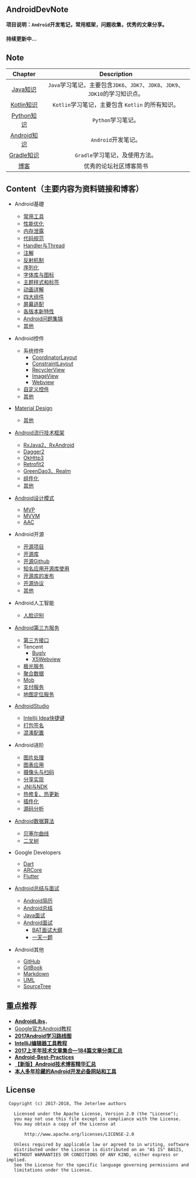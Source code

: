 ## AndroidDevNote
**项目说明：`Android`开发笔记，常用框架，问题收集，优秀的文章分享。**

#### 持续更新中...


## Note
Chapter|Description
:-----:|:---------:
[Java知识](https://github.com/jeterlee/java-dev-note)|`Java`学习笔记，主要包含`JDK6`、`JDK7`、`JDK8`、`JDK9`、`JDK10`的学习知识点。
[Kotlin知识](https://github.com/jeterlee/kotlin-dev-note)|`Kotlin`学习笔记，主要包含 `Kotlin` 的所有知识。
[Python知识](https://github.com/jeterlee/python-dev-note)|`Python`学习笔记。
[Android知识](https://github.com/jeterlee/android-dev-note)|`Android`开发笔记。
[Gradle知识](https://github.com/jeterlee/gradle-dev-note)|`Gradle`学习笔记，及使用方法。
[博客](blog/blog.md)|优秀的论坛社区博客简书


## Content（主要内容为资料链接和博客）
- Android基礎
    * [常用工具](basis/often-tools.md)
    * [性能优化](basis/optimization.md)
    * [内存泄露](basis/memoryleak.md)
    * [代码规范](basis/standard.md)
    * [Handler与Thread](basis/handler.md)
    * [注解](basis/annotation.md)
    * [反射机制](basis/reflect.md)
    * [序列化](basis/serialization.md)
    * [字体库与图标](basis/ttf.md)
    * [主题样式和标签](basis/res.md)
    * [动画详解](basis/animation.md)
    * [四大组件](basis/components.md)
    * [屏幕适配](basis/screen-adaptation.md)
    * [各版本新特性](basis/version.md)
    * [Android问题集锦](basis/issues.md)
    * [其他](basis/others.md)
    
- Android控件
    * 系统控件
      * [CoordinatorLayout](control/system_control/coordinatorlayout.md)
      * [ConstraintLayout](control/system_control/constraintlayout.md)
      * [RecyclerView](control/system_control/recyclerview.md)
      * [ImageView](control/system_control/imageview.md)
      * [Webview](control/system_control/webview.md)
    * [自定义控件](control/custom-control.md)
    * [其他](control/others.md)
    
- [Material Design](materialdesign/material-design.md)
    * [其他](materialdesign/others.md)
    
- [Android流行技术框架](framework/framework.md)
    * [RxJava2、RxAndroid](framework/rxjava2.md)
    * [Dagger2](framework/dagger2.md)
    * [OkHttp3](framework/okhttp3.md)
    * [Retrofit2](framework/retrofit2.md)
    * [GreenDao3、Realm](framework/database.md)
    * [组件化](framework/component.md)
    * [其他](framework/others.md)

- [Android设计模式](design_mode/dm.md)
    * [MVP](design_mode/mvp.md)
    * [MVVM](design_mode/mvvm.md)
    * [AAC](design_mode/aac.md)

- Android开源
    * [开源项目](open_source/os-project.md)
    * [开源库](open_source/os-lib.md)
    * [开源Github](open_source/os-github.md)
    * [知名应用开源库使用](open_source/os-app.md)
    * [开源库的发布](open_source/os-project-publish.md)
    * [开源协议](open_source/os-protocol.md)
    * [其他](open_source/others.md)

- Android人工智能
    * [人脸识别](artificial_intelligence/face-identification.md)

- [Android第三方服务](third-party_service/third-party_service.md)
    * [第三方接口](third-party_service/api.md)
    * Tencent
      * [Bugly](third-party_service/tencent/bugly.md)
      * [X5Webview](third-party_service/tencent/x5webview.md)
    * [极光服务](third-party_service/jiguang.md)
    * [聚合数据](third-party_service/juhe.md)
    * [Mob](third-party_service/mob.md)
    * [支付服务](third-party_service/pay.md)
    * [地图定位服务](third-party_service/map-location.md)

- [AndroidStudio](androidstudio/as.md)
    * [Intellij Idea快捷键](androidstudio/shortcuts.md)
    * [打包签名](androidstudio/signature.md)
    * [混淆配置](androidstudio/proguard.md)

- Android进阶
    * [图片处理](advance/picture.md)
    * [图表应用](advance/chat.md)
    * [摄像头与扫码](advance/camera_scan.md)
    * [分享实现](advance/share.md)
    * [JNI与NDK](advance/jni.md)
    * [热修复、热更新](advance/hotfix.md)
    * [插件化](advance/pluggable.md)
    * [源码分析](advance/source-code.md)

- [Android数据算法](data_algorithm/algorithm.md)
    * [贝塞尔曲线](data_algorithm/bezier.md)
    * [二叉树](data_algorithm/binary-tree.md)

- Google Developers
    * [Dart](google_developers/dart.md)
    * [ARCore](google_developers/ARCore.md)
    * [Flutter](google_developers/flutter.md)

- [Android总结与面试](summary_interview/interview.md)
    * [Android简历](summary_interview/resume.md)
    * [Android总结](summary_interview/summary.md)
    * [Java面试](summary_interview/java_interview.md)
    * [Android面试](summary_interview/android_interview/android-interview.md)
      * [BAT面试大纲](summary_interview/android_interview/interview-outline.md)
      * [一天一题](summary_interview/android_interview/eday-equestion.md)

- Android其他
    * [GitHub](others/github.md)
    * [GitBook](others/gitbook.md)
    * [Markdown](others/markdown.md)
    * [UML](others/uml.md)
    * [SourceTree](others/sourcetree.md)


## 重点推荐
* [**AndroidLibs**](https://github.com/XXApple/AndroidLibs)，
* [Google官方Android教程](http://hukai.me/android-training-course-in-chinese/index.html)
* [**2017Android学习路线图**](http://bbs.itheima.com/thread-338469-1-1.html)
* [**IntelliJ编辑器工具教程**](https://github.com/judasn/IntelliJ-IDEA-Tutorial)
* [**2017上半年技术文章集合—184篇文章分类汇总**](http://blog.csdn.net/androidstarjack/article/details/77923753)
* [**Android-Best-Practices**](https://github.com/tianzhijiexian/Android-Best-Practices)
* [**【新版】Android技术博客精华汇总**](http://www.apkbus.com/thread-313856-1-1.html)
* [**本人多年珍藏的Android开发必备网站和工具**](http://www.apkbus.com/blog-944603-77135.html)


## License
```
 Copyright (c) 2017-2018, The Jeterlee authors 

   Licensed under the Apache License, Version 2.0 (the "License");
   you may not use this file except in compliance with the License.
   You may obtain a copy of the License at

       http://www.apache.org/licenses/LICENSE-2.0

   Unless required by applicable law or agreed to in writing, software
   distributed under the License is distributed on an "AS IS" BASIS,
   WITHOUT WARRANTIES OR CONDITIONS OF ANY KIND, either express or implied.
   See the License for the specific language governing permissions and
   limitations under the License.
```



